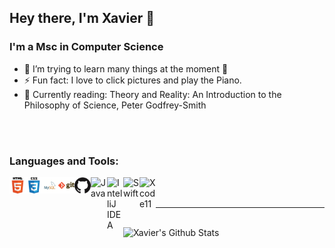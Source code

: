 ## Hey there, I'm Xavier 👋

### I'm a Msc in Computer Science
- 🌱 I’m trying to learn many things at the moment 🤣
- ⚡  Fun fact: I love to click pictures and play the Piano.
- 📖 Currently reading: Theory and Reality: An Introduction to the Philosophy of Science, Peter Godfrey-Smith
<br />
<br />

### Languages and Tools:

<img align="left" alt="HTML5" width="26px" src="https://raw.githubusercontent.com/github/explore/80688e429a7d4ef2fca1e82350fe8e3517d3494d/topics/html/html.png" />
<img align="left" alt="CSS3" width="26px" src="https://raw.githubusercontent.com/github/explore/80688e429a7d4ef2fca1e82350fe8e3517d3494d/topics/css/css.png" />
<img align="left" alt="MySQL" width="26px" src="https://raw.githubusercontent.com/github/explore/80688e429a7d4ef2fca1e82350fe8e3517d3494d/topics/mysql/mysql.png" />
<img align="left" alt="Git" width="26px" src="https://raw.githubusercontent.com/github/explore/80688e429a7d4ef2fca1e82350fe8e3517d3494d/topics/git/git.png" />
<img align="left" alt="GitHub" width="26px" src="https://raw.githubusercontent.com/github/explore/78df643247d429f6cc873026c0622819ad797942/topics/github/github.png" />
<img align="left" alt="Java" width="26px" src="https://upload.wikimedia.org/wikipedia/en/3/30/Java_programming_language_logo.svg" />
<img align="left" alt="IntelliJ IDEA" width="26px" src="https://www.jetbrains.com/idea/img/idea-edu.svg" />
<img align="left" alt="Swift" width="26px" src="https://developer.apple.com/assets/elements/icons/swift/swift-64x64_2x.png" />
<img align="left" alt="Xcode11" width="26px" src="https://developer.apple.com/assets/elements/icons/xcode/xcode-96x96_2x.png" />


<br />
<br />

---
<br />

<img align="left" alt="Xavier's Github Stats" src="https://github-readme-stats.vercel.app/api?username=dsouzax&show_icons=true&hide_border=false&theme=vue&hide=issues,prs" />

